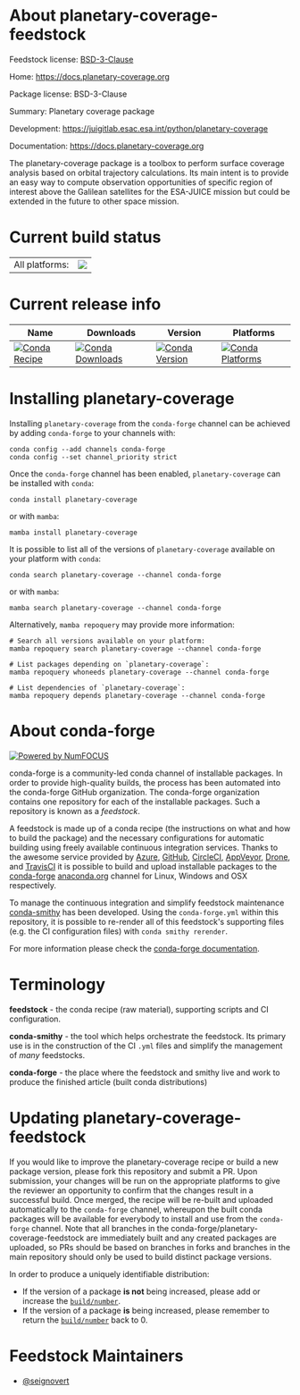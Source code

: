 About planetary-coverage-feedstock
==================================

Feedstock license: [BSD-3-Clause](https://github.com/conda-forge/planetary-coverage-feedstock/blob/main/LICENSE.txt)

Home: https://docs.planetary-coverage.org

Package license: BSD-3-Clause

Summary: Planetary coverage package

Development: https://juigitlab.esac.esa.int/python/planetary-coverage

Documentation: https://docs.planetary-coverage.org

The planetary-coverage package is a toolbox to perform
surface coverage analysis based on orbital trajectory
calculations. Its main intent is to provide an easy way
to compute observation opportunities of specific region
of interest above the Galilean satellites for the
ESA-JUICE mission but could be extended in the future
to other space mission.


Current build status
====================


<table><tr><td>All platforms:</td>
    <td>
      <a href="https://dev.azure.com/conda-forge/feedstock-builds/_build/latest?definitionId=18419&branchName=main">
        <img src="https://dev.azure.com/conda-forge/feedstock-builds/_apis/build/status/planetary-coverage-feedstock?branchName=main">
      </a>
    </td>
  </tr>
</table>

Current release info
====================

| Name | Downloads | Version | Platforms |
| --- | --- | --- | --- |
| [![Conda Recipe](https://img.shields.io/badge/recipe-planetary--coverage-green.svg)](https://anaconda.org/conda-forge/planetary-coverage) | [![Conda Downloads](https://img.shields.io/conda/dn/conda-forge/planetary-coverage.svg)](https://anaconda.org/conda-forge/planetary-coverage) | [![Conda Version](https://img.shields.io/conda/vn/conda-forge/planetary-coverage.svg)](https://anaconda.org/conda-forge/planetary-coverage) | [![Conda Platforms](https://img.shields.io/conda/pn/conda-forge/planetary-coverage.svg)](https://anaconda.org/conda-forge/planetary-coverage) |

Installing planetary-coverage
=============================

Installing `planetary-coverage` from the `conda-forge` channel can be achieved by adding `conda-forge` to your channels with:

```
conda config --add channels conda-forge
conda config --set channel_priority strict
```

Once the `conda-forge` channel has been enabled, `planetary-coverage` can be installed with `conda`:

```
conda install planetary-coverage
```

or with `mamba`:

```
mamba install planetary-coverage
```

It is possible to list all of the versions of `planetary-coverage` available on your platform with `conda`:

```
conda search planetary-coverage --channel conda-forge
```

or with `mamba`:

```
mamba search planetary-coverage --channel conda-forge
```

Alternatively, `mamba repoquery` may provide more information:

```
# Search all versions available on your platform:
mamba repoquery search planetary-coverage --channel conda-forge

# List packages depending on `planetary-coverage`:
mamba repoquery whoneeds planetary-coverage --channel conda-forge

# List dependencies of `planetary-coverage`:
mamba repoquery depends planetary-coverage --channel conda-forge
```


About conda-forge
=================

[![Powered by
NumFOCUS](https://img.shields.io/badge/powered%20by-NumFOCUS-orange.svg?style=flat&colorA=E1523D&colorB=007D8A)](https://numfocus.org)

conda-forge is a community-led conda channel of installable packages.
In order to provide high-quality builds, the process has been automated into the
conda-forge GitHub organization. The conda-forge organization contains one repository
for each of the installable packages. Such a repository is known as a *feedstock*.

A feedstock is made up of a conda recipe (the instructions on what and how to build
the package) and the necessary configurations for automatic building using freely
available continuous integration services. Thanks to the awesome service provided by
[Azure](https://azure.microsoft.com/en-us/services/devops/), [GitHub](https://github.com/),
[CircleCI](https://circleci.com/), [AppVeyor](https://www.appveyor.com/),
[Drone](https://cloud.drone.io/welcome), and [TravisCI](https://travis-ci.com/)
it is possible to build and upload installable packages to the
[conda-forge](https://anaconda.org/conda-forge) [anaconda.org](https://anaconda.org/)
channel for Linux, Windows and OSX respectively.

To manage the continuous integration and simplify feedstock maintenance
[conda-smithy](https://github.com/conda-forge/conda-smithy) has been developed.
Using the ``conda-forge.yml`` within this repository, it is possible to re-render all of
this feedstock's supporting files (e.g. the CI configuration files) with ``conda smithy rerender``.

For more information please check the [conda-forge documentation](https://conda-forge.org/docs/).

Terminology
===========

**feedstock** - the conda recipe (raw material), supporting scripts and CI configuration.

**conda-smithy** - the tool which helps orchestrate the feedstock.
                   Its primary use is in the construction of the CI ``.yml`` files
                   and simplify the management of *many* feedstocks.

**conda-forge** - the place where the feedstock and smithy live and work to
                  produce the finished article (built conda distributions)


Updating planetary-coverage-feedstock
=====================================

If you would like to improve the planetary-coverage recipe or build a new
package version, please fork this repository and submit a PR. Upon submission,
your changes will be run on the appropriate platforms to give the reviewer an
opportunity to confirm that the changes result in a successful build. Once
merged, the recipe will be re-built and uploaded automatically to the
`conda-forge` channel, whereupon the built conda packages will be available for
everybody to install and use from the `conda-forge` channel.
Note that all branches in the conda-forge/planetary-coverage-feedstock are
immediately built and any created packages are uploaded, so PRs should be based
on branches in forks and branches in the main repository should only be used to
build distinct package versions.

In order to produce a uniquely identifiable distribution:
 * If the version of a package **is not** being increased, please add or increase
   the [``build/number``](https://docs.conda.io/projects/conda-build/en/latest/resources/define-metadata.html#build-number-and-string).
 * If the version of a package **is** being increased, please remember to return
   the [``build/number``](https://docs.conda.io/projects/conda-build/en/latest/resources/define-metadata.html#build-number-and-string)
   back to 0.

Feedstock Maintainers
=====================

* [@seignovert](https://github.com/seignovert/)


